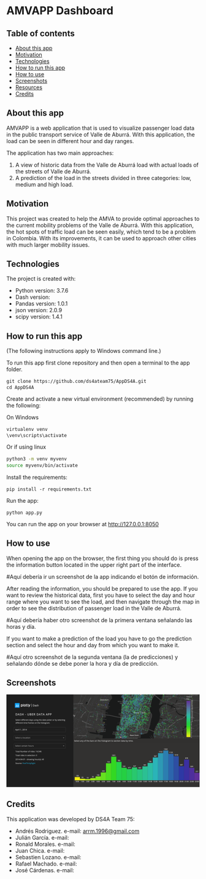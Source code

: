 # AMVAPP Dashboard

## Table of contents
* [About this app](#About-this-app)
* [Motivation](#Motivation)
* [Technologies](#Technologies)
* [How to run this app](#How-to-run-this-app)
* [How to use](#How-to-use)
* [Screenshots](#Screenshots)
* [Resources](#Resources)
* [Credits](#Credits)

## About this app

AMVAPP is a web application that is used to visualize passenger load data in the public transport service of Valle de Aburrá.
With this application, the load can be seen in different hour and day ranges. 

The application has two main approaches:
  1. A view of historic data from the Valle de Aburrá load with actual loads of the streets of Valle de Aburrá. 
  2. A prediction of the load in the streets divided in three categories: low, medium and high load.
  
## Motivation

This project was created to help the AMVA to provide optimal approaches to the current mobility problems of the Valle de Aburrá. With this application, the hot spots of traffic load can be seen easily, which tend to be a problem in Colombia. With its improvements, it can be used to approach other cities with much larger mobility issues. 
  
## Technologies
The project is created with:
* Python version: 3.7.6
* Dash version:
* Pandas version: 1.0.1
* json version: 2.0.9
* scipy version: 1.4.1
 
## How to run this app

(The following instructions apply to Windows command line.)

To run this app first clone repository and then open a terminal to the app folder.

```
git clone https://github.com/ds4ateam75/AppDS4A.git
cd AppDS4A
```

Create and activate a new virtual environment (recommended) by running
the following:

On Windows

```
virtualenv venv 
\venv\scripts\activate
```

Or if using linux

```bash
python3 -m venv myvenv
source myvenv/bin/activate
```

Install the requirements:

```
pip install -r requirements.txt
```
Run the app:

```
python app.py
```
You can run the app on your browser at http://127.0.0.1:8050

## How to use

When opening the app on the browser, the first thing you should do is press the information button located in the upper right part of the interface.

#Aquí debería ir un screenshot de la app indicando el botón de información.

After reading the information, you should be prepared to use the app. If you want to review the historical data, first you have to select the day and hour range where you want to see the load, and then navigate through the map in order to see the distribution of passenger load in the Valle de Aburrá.

#Aquí debería haber otro screenshot de la primera ventana señalando las horas y día.

If you want to make a prediction of the load you have to go the prediction section and select the hour and day from which you want to make it. 

#Aquí otro screenshot de la segunda ventana (la de predicciones) y señalando dónde se debe poner la hora y día de predicción.

## Screenshots

![demo.png](demo.png)


## Credits

This application was developed by DS4A Team 75:

* Andrés Rodriguez. e-mail: arrm.1996@gmail.com
* Julián García. e-mail:
* Ronald Morales. e-mail: 
* Juan Chica. e-mail:
* Sebastien Lozano. e-mail: 
* Rafael Machado. e-mail: 
* José Cárdenas. e-mail:
